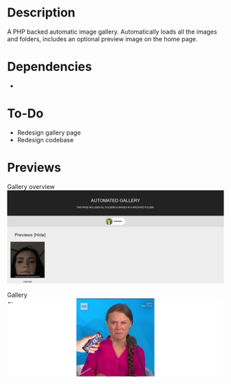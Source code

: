 # Description
A PHP backed automatic image gallery. Automatically loads all the images and folders, includes an optional preview image on the home page.

# Dependencies
- 

# To-Do
- Redesign gallery page
- Redesign codebase

# Previews
Gallery overview
![Preview page](https://github.com/amattu2/automated-gallery-preview/blob/master/gallery-sdk-preview-1.png)

Gallery
![Gallery page](https://github.com/amattu2/automated-gallery-preview/blob/master/gallery-sdk-preview-2.png)

